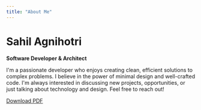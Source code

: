 ```yaml
---
title: "About Me"
---
```


# Sahil Agnihotri

**Software Developer & Architect**

I'm a passionate developer who enjoys creating clean, efficient solutions to complex problems. I believe in the power of minimal design and well-crafted code. I'm always interested in discussing new projects, opportunities, or just talking about technology and design. Feel free to reach out!

<div class="no-pdf">

<div class="export-buttons">
  <a href="#" id="download-pdf" class="btn">
    <i class="fas fa-download"></i> Download PDF
  </a>
</div>

</div>